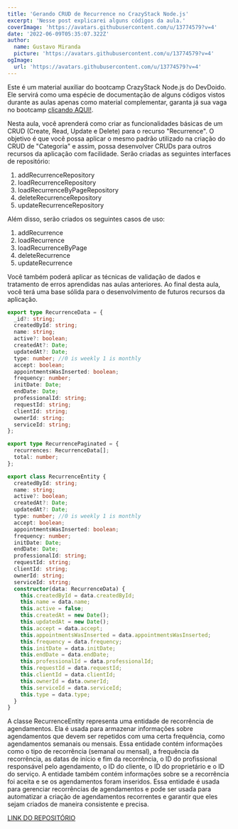 ```yaml
---
title: 'Gerando CRUD de Recurrence no CrazyStack Node.js'
excerpt: 'Nesse post explicarei alguns códigos da aula.'
coverImage: 'https://avatars.githubusercontent.com/u/13774579?v=4'
date: '2022-06-09T05:35:07.322Z'
author:
  name: Gustavo Miranda
  picture: 'https://avatars.githubusercontent.com/u/13774579?v=4'
ogImage:
  url: 'https://avatars.githubusercontent.com/u/13774579?v=4'
---
```

Este é um material auxiliar do bootcamp CrazyStack Node.js do DevDoido. Ele servirá como uma espécie de documentação de alguns códigos vistos durante as aulas apenas como material complementar, garanta já sua vaga no bootcamp [clicando AQUI!](https://crazystack.com.br).

Nesta aula, você aprenderá como criar as funcionalidades básicas de um CRUD (Create, Read, Update e Delete) para o recurso "Recurrence". O objetivo é que você possa aplicar o mesmo padrão utilizado na criação do CRUD de "Categoria" e assim, possa desenvolver CRUDs para outros recursos da aplicação com facilidade. Serão criadas as seguintes interfaces de repositório:

1. addRecurrenceRepository
2. loadRecurrenceRepository
3. loadRecurrenceByPageRepository
4. deleteRecurrenceRepository
5. updateRecurrenceRepository

Além disso, serão criados os seguintes casos de uso:

1. addRecurrence
2. loadRecurrence
3. loadRecurrenceByPage
4. deleteRecurrence
5. updateRecurrence

Você também poderá aplicar as técnicas de validação de dados e tratamento de erros aprendidas nas aulas anteriores. Ao final desta aula, você terá uma base sólida para o desenvolvimento de futuros recursos da aplicação.

```typescript
export type RecurrenceData = {
  _id?: string;
  createdById: string;
  name: string;
  active?: boolean;
  createdAt?: Date;
  updatedAt?: Date;
  type: number; //0 is weekly 1 is monthly
  accept: boolean;
  appointmentsWasInserted: boolean;
  frequency: number;
  initDate: Date;
  endDate: Date;
  professionalId: string;
  requestId: string;
  clientId: string;
  ownerId: string;
  serviceId: string;
};

export type RecurrencePaginated = {
  recurrences: RecurrenceData[];
  total: number;
};

export class RecurrenceEntity {
  createdById: string;
  name: string;
  active?: boolean;
  createdAt?: Date;
  updatedAt?: Date;
  type: number; //0 is weekly 1 is monthly
  accept: boolean;
  appointmentsWasInserted: boolean;
  frequency: number;
  initDate: Date;
  endDate: Date;
  professionalId: string;
  requestId: string;
  clientId: string;
  ownerId: string;
  serviceId: string;
  constructor(data: RecurrenceData) {
    this.createdById = data.createdById;
    this.name = data.name;
    this.active = false;
    this.createdAt = new Date();
    this.updatedAt = new Date();
    this.accept = data.accept;
    this.appointmentsWasInserted = data.appointmentsWasInserted;
    this.frequency = data.frequency;
    this.initDate = data.initDate;
    this.endDate = data.endDate;
    this.professionalId = data.professionalId;
    this.requestId = data.requestId;
    this.clientId = data.clientId;
    this.ownerId = data.ownerId;
    this.serviceId = data.serviceId;
    this.type = data.type;
  }
}

``` 
A classe RecurrenceEntity representa uma entidade de recorrência de agendamentos. Ela é usada para armazenar informações sobre agendamentos que devem ser repetidos com uma certa frequência, como agendamentos semanais ou mensais. Essa entidade contém informações como o tipo de recorrência (semanal ou mensal), a frequência da recorrência, as datas de início e fim da recorrência, o ID do profissional responsável pelo agendamento, o ID do cliente, o ID do proprietário e o ID do serviço. A entidade também contém informações sobre se a recorrência foi aceita e se os agendamentos foram inseridos. Essa entidade é usada para gerenciar recorrências de agendamentos e pode ser usada para automatizar a criação de agendamentos recorrentes e garantir que eles sejam criados de maneira consistente e precisa.


[LINK DO REPOSITÓRIO](https://github.com/gumiranda/CrazyStackNodeJs)